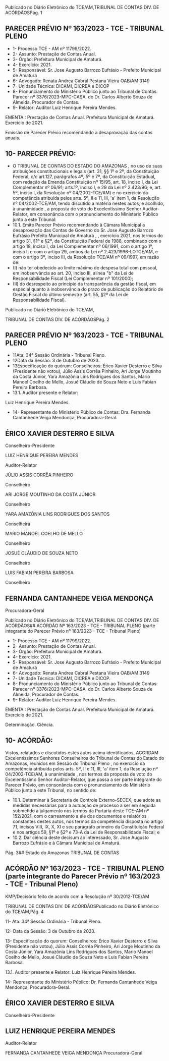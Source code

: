 Publicado  no  Diário  Eletrônico do TCE/AM,TRIBUNAL DE CONTAS DIV. DE ACÓRDÃOSPág. 1

## PARECER PRÉVIO Nº 163/2023 - TCE - TRIBUNAL PLENO

- 1- Processo TCE - AM nº 11799/2022.
- 2- Assunto: Prestação de Contas Anual.
- 3- Órgão: Prefeitura Municipal de Amaturá.
- 4- Exercício: 2021.
- 5- Responsável: Sr. Jose Augusto Barrozo Eufrásio - Prefeito Municipal de Amaturá
- 6- Advogado: Renata Andrea Cabral Pestana Vieira OAB/AM 3149
- 7- Unidade Técnica: DICAMI, DICREA e DICOP
- 8- Pronunciamento  do  Ministério  Público  junto  ao  Tribunal  de  Contas: Parecer  nº 3376/2023-MPC-CASA,  do  Dr.  Carlos  Alberto  Souza  de  Almeida,  Procurador  de Contas.
- 9- Relator: Auditor Luiz Henrique Pereira Mendes.

EMENTA :  Prestação  de  Contas  Anual.    Prefeitura Municipal de Amaturá.  Exercício de 2021.

Emissão de Parecer Prévio recomendando a desaprovação das contas anuais.

## 10-  PARECER PRÉVIO:

- O  TRIBUNAL  DE  CONTAS  DO  ESTADO  DO  AMAZONAS ,  no  uso  de  suas atribuições  constitucionais  e  legais  (art.  31,  §§  1º  e  2º,  da  Constituição  Federal,  c/c art.127,  parágrafos  4º,  5º  e  7º,  da  Constituição  Estadual,  com  redação  da  Emenda Constituição nº 15/95, art. 18, inciso I, da Lei Complementar nº 06/91; arts.1º, inciso I, e 29  da  Lei  nº  2.423/96;  e,  art.  5º,  inciso  I,  da  Resolução  nº  04/2002-TCE/AM)  e  no exercício da competência atribuída pelos arts. 5º, II e 11, III, 'a' item 1, da Resolução nº 04/2002-TCE/AM, tendo discutido a matéria nestes autos, e acolhido, à unanimidade , a proposta  de  voto  do  Excelentíssimo  Senhor  Auditor-Relator, em  consonância com  o pronunciamento do Ministério Público junto a este Tribunal:
- 10.1. Emite Parecer Prévio recomendando à Câmara Municipal a desaprovação das Contas de Governo do Sr. Jose Augusto Barrozo Eufrásio  Prefeito Municipal de Amaturá , , exercício 2021, nos termos do artigo  31,  §1º  e  §2º,  da  Constituição  Federal  de  1988,  combinado com o artigo 18, inciso I, da Lei Complementar nº 06/1991, com o artigo 1º, inciso I, e com o artigo 29, ambos da Lei nº 2.423/1996-LOTCE/AM, e  com  o  artigo  3º,  inciso  III,  da  Resolução  TCE/AM  nº  09/1997,  em razão de:
- (I) não  ter  obedecido  ao  limite  máximo  de  despesa  total  com pessoal, em inobservância ao art. 20, inciso III, alínea "b" da Lei de Responsabilidade Fiscal (Lei Complementar nº 101/2000);
- (II) do  desrespeito  ao  princípio  da  transparência  da  gestão  fiscal, em especial quanto à inobservância do prazo de publicação do Relatório de Gestão Fiscal do último semestre (art. 55, §2º da Lei de Responsabilidade Fiscal).

Publicado  no  Diário  Eletrônico do TCE/AM,

TRIBUNAL DE CONTAS DIV. DE ACÓRDÃOSPág. 2

## PARECER PRÉVIO Nº 163/2023 - TCE - TRIBUNAL PLENO

- 11Ata: 34ª Sessão Ordinária - Tribunal Pleno.
- 12Data da Sessão: 3 de Outubro de 2023.
- 13Especificação do quórum: Conselheiros: Érico Xavier Desterro e Silva (Presidente não  votou),  Júlio  Assis  Corrêa  Pinheiro,  Ari  Jorge  Moutinho  da  Costa  Júnior,  Yara Amazônia Lins Rodrigues dos Santos, Mario Manoel Coelho de Mello, Josué Cláudio de Souza Neto e Luis Fabian Pereira Barbosa.
- 13.1. Auditor presente e Relator:

Luiz Henrique Pereira Mendes.

- 14-  Representante do Ministério Público de Contas: Dra. Fernanda Cantanhede Veiga Mendonça, Procuradora-Geral.

## ÉRICO XAVIER DESTERRO E SILVA

Conselheiro-Presidente

LUIZ HENRIQUE PEREIRA MENDES

Auditor-Relator

JÚLIO ASSIS CORRÊA PINHEIRO

Conselheiro

ARI JORGE MOUTINHO DA COSTA JÚNIOR

Conselheiro

YARA AMAZÔNIA LINS RODRIGUES DOS SANTOS

Conselheira

MARIO MANOEL COELHO DE MELLO

Conselheiro

JOSUÉ CLÁUDIO DE SOUZA NETO

Conselheiro

LUIS FABIAN PEREIRA BARBOSA

Conselheiro

## FERNANDA CANTANHEDE VEIGA MENDONÇA

Procuradora-Geral

Publicado  no  Diário  Eletrônico do TCE/AM,TRIBUNAL DE CONTAS DIV. DE ACÓRDÃOS## ACÓRDÃO Nº 163/2023 - TCE - TRIBUNAL PLENO (parte integrante do Parecer Prévio nº 163/2023 - TCE - Tribunal Pleno)

- 1- Processo TCE - AM nº 11799/2022.
- 2- Assunto: Prestação de Contas Anual.
- 3- Órgão: Prefeitura Municipal de Amaturá.
- 4- Exercício: 2021.
- 5- Responsável: Sr. Jose Augusto Barrozo Eufrásio - Prefeito Municipal de Amaturá
- 6- Advogado: Renata Andrea Cabral Pestana Vieira OAB/AM 3149
- 7- Unidade Técnica: DICAMI, DICREA e DICOP.
- 8- Pronunciamento  do  Ministério  Público  junto  ao  Tribunal  de  Contas: Parecer  nº 3376/2023-MPC-CASA,  do  Dr.  Carlos  Alberto  Souza  de  Almeida,  Procurador  de Contas.
- 9- Relator: Auditor Luiz Henrique Pereira Mendes.

EMENTA :  Prestação  de  Contas  Anual.    Prefeitura Municipal de Amaturá. Exercício de 2021.

Determinação. Ciência.

## 10-  ACÓRDÃO:

Vistos,  relatados  e  discutidos  estes  autos  acima  identificados, ACORDAM Excelentíssimos Senhores Conselheiros do Tribunal de Contas do Estado do Amazonas, reunidos em Sessão do Tribunal Pleno , no exercício da competência atribuída pelos arts. 5º, II e 11, III, 'a' item 1, da Resolução nº 04/2002-TCE/AM, à unanimidade , nos termos da  proposta  de  voto  do  Excelentíssimo  Senhor  Auditor-Relator,  que  passa  a  ser  parte integrante  do  Parecer  Prévio, em  consonância com  o  pronunciamento  do  Ministério Público junto a este Tribunal, no sentido de:

- 10.1. Determinar à  Secretaria  de  Controle  Externo-SECEX,  que  adote  as medidas necessárias para a autuação de processo a ser em seguida submetido  a  julgamento  nos  termos  da  Portaria  deste  TCE-AM  nº 152/2021,  com  o  carreamento  a  ele  dos  documentos  e  relatórios constantes destes autos, nos termos da competência disposta no artigo 71,  incisos  VIII,  IX,  X,  XI  e  seu  parágrafo  primeiro  da  Constituição Federal e nos artigos 59, §1º e §2º e 73-A da Lei de Responsabilidade Fiscal; e
- 10.2. Dar ciência deste decisum ao interessado, Sr. Jose Augusto Barrozo Eufrásio e à Câmara Municipal de Amaturá.

Pág. 3## Estado do Amazonas TRIBUNAL DE CONTAS

## ACÓRDÃO Nº 163/2023 - TCE - TRIBUNAL PLENO (parte integrante do Parecer Prévio nº 163/2023 - TCE - Tribunal Pleno)

KMP/Decisório feito de acordo com a Resolução nº 30/2012-TCE/AM

TRIBUNAL DE CONTAS DIV. DE ACÓRDÃOSPublicado  no  Diário  Eletrônico do TCE/AM,Pág. 4

11- Ata: 34ª Sessão Ordinária - Tribunal Pleno.

12- Data da Sessão: 3 de Outubro de 2023.

13- Especificação do quorum: Conselheiros: Érico Xavier Desterro e Silva (Presidente não  votou),  Júlio  Assis  Corrêa  Pinheiro,  Ari  Jorge  Moutinho  da  Costa  Júnior,  Yara Amazônia Lins Rodrigues dos Santos, Mario Manoel Coelho de Mello, Josué Cláudio de Souza Neto e Luis Fabian Pereira Barbosa.

13.1. Auditor presente e Relator: Luiz Henrique Pereira Mendes.

14-  Representante do Ministério Público: Dr. Fernanda Cantanhede Veiga Mendonça, Procuradora-Geral.

## ÉRICO XAVIER DESTERRO E SILVA

Conselheiro-Presidente

## LUIZ HENRIQUE PEREIRA MENDES

Auditor-Relator

FERNANDA CANTANHEDE VEIGA MENDONÇA Procuradora-Geral
